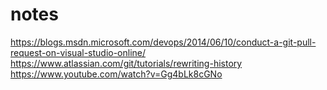 # notes

https://blogs.msdn.microsoft.com/devops/2014/06/10/conduct-a-git-pull-request-on-visual-studio-online/
https://www.atlassian.com/git/tutorials/rewriting-history
https://www.youtube.com/watch?v=Gg4bLk8cGNo


